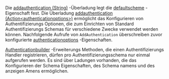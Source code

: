<!--Don't update this for 2.2, use the 2.2 version -->
Die [addauthentication (String)](/dotnet/api/microsoft.extensions.dependencyinjection.authenticationservicecollectionextensions.addauthentication#Microsoft_Extensions_DependencyInjection_AuthenticationServiceCollectionExtensions_AddAuthentication_Microsoft_Extensions_DependencyInjection_IServiceCollection_System_String_) -Überladung legt die [defaultscheme](/dotnet/api/microsoft.aspnetcore.authentication.authenticationoptions.defaultscheme) -Eigenschaft fest. Die Überladung [addauthentication (Action&lt;authenticationoptions&gt;)](/dotnet/api/microsoft.extensions.dependencyinjection.authenticationservicecollectionextensions.addauthentication#Microsoft_Extensions_DependencyInjection_AuthenticationServiceCollectionExtensions_AddAuthentication_Microsoft_Extensions_DependencyInjection_IServiceCollection_System_Action_Microsoft_AspNetCore_Authentication_AuthenticationOptions__) ermöglicht das Konfigurieren von Authentifizierungs Optionen, die zum Einrichten von Standard Authentifizierungs Schemas für verschiedene Zwecke verwendet werden können. Nachfolgende Aufrufe von `AddAuthentication` überschreiben zuvor konfigurierte [authenticationoptions](/dotnet/api/microsoft.aspnetcore.builder.authenticationoptions) -Eigenschaften.

[Authenticationbuilder](/dotnet/api/microsoft.aspnetcore.authentication.authenticationbuilder) -Erweiterungs Methoden, die einen Authentifizierungs Handler registrieren, dürfen pro Authentifizierungsschema nur einmal aufgerufen werden. Es sind über Ladungen vorhanden, die das Konfigurieren der Schema Eigenschaften, des Schema namens und des anzeigen Amens ermöglichen.
